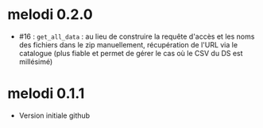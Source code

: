 # melodi 0.2.0
- #16 : `get_all_data` : au lieu de construire la requête d'accès et les noms des fichiers dans le zip manuellement, récupération de l'URL via le catalogue (plus fiable et permet de gérer le cas où le CSV du DS est millésimé)

# melodi 0.1.1
- Version initiale github
